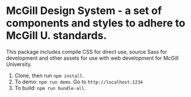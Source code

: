 # McGill Design System - a set of components and styles to adhere to McGill U. standards. 

This package includes compile CSS for direct use, source Sass for development and other assets for use with web development for McGill University.

 1. Clone, then run `npm install`.
 2. To demo: `npm run demo`. Go to `http://localhost:1234`
 3. To build: `npm run bundle-all`.